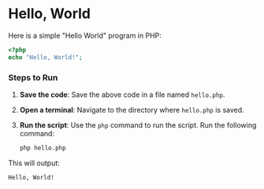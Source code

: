 # Hello, World

Here is a simple "Hello World" program in PHP:

```php
<?php
echo "Hello, World!";
```

### Steps to Run

1. **Save the code**: Save the above code in a file named `hello.php`.

2. **Open a terminal**: Navigate to the directory where `hello.php` is saved.

3. **Run the script**: Use the `php` command to run the script. Run the following command:
   ```sh
   php hello.php
   ```

This will output:
```
Hello, World!
```